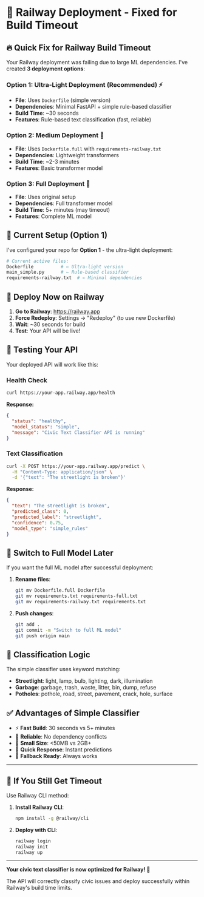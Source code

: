 # 🚀 Railway Deployment - Fixed for Build Timeout

## 🔥 Quick Fix for Railway Build Timeout

Your Railway deployment was failing due to large ML dependencies. I've created **3 deployment options**:

### Option 1: Ultra-Light Deployment (Recommended) ⚡
- **File**: Uses `Dockerfile` (simple version)
- **Dependencies**: Minimal FastAPI + simple rule-based classifier
- **Build Time**: ~30 seconds
- **Features**: Rule-based text classification (fast, reliable)

### Option 2: Medium Deployment 🚀
- **File**: Uses `Dockerfile.full` with `requirements-railway.txt`
- **Dependencies**: Lightweight transformers
- **Build Time**: ~2-3 minutes
- **Features**: Basic transformer model

### Option 3: Full Deployment 💪
- **File**: Uses original setup
- **Dependencies**: Full transformer model
- **Build Time**: 5+ minutes (may timeout)
- **Features**: Complete ML model

## 🎯 Current Setup (Option 1)

I've configured your repo for **Option 1** - the ultra-light deployment:

```bash
# Current active files:
Dockerfile          # ← Ultra-light version
main_simple.py      # ← Rule-based classifier
requirements-railway.txt  # ← Minimal dependencies
```

## 🚀 Deploy Now on Railway

1. **Go to Railway**: https://railway.app
2. **Force Redeploy**: Settings → "Redeploy" (to use new Dockerfile)
3. **Wait**: ~30 seconds for build
4. **Test**: Your API will be live!

## 🧪 Testing Your API

Your deployed API will work like this:

### Health Check
```bash
curl https://your-app.railway.app/health
```
**Response:**
```json
{
  "status": "healthy",
  "model_status": "simple",
  "message": "Civic Text Classifier API is running"
}
```

### Text Classification
```bash
curl -X POST https://your-app.railway.app/predict \
  -H "Content-Type: application/json" \
  -d '{"text": "The streetlight is broken"}'
```
**Response:**
```json
{
  "text": "The streetlight is broken",
  "predicted_class": 0,
  "predicted_label": "streetlight",
  "confidence": 0.75,
  "model_type": "simple_rules"
}
```

## 🔄 Switch to Full Model Later

If you want the full ML model after successful deployment:

1. **Rename files**:
   ```bash
   git mv Dockerfile.full Dockerfile
   git mv requirements.txt requirements-full.txt
   git mv requirements-railway.txt requirements.txt
   ```

2. **Push changes**:
   ```bash
   git add .
   git commit -m "Switch to full ML model"
   git push origin main
   ```

## 🎯 Classification Logic

The simple classifier uses keyword matching:

- **Streetlight**: light, lamp, bulb, lighting, dark, illumination
- **Garbage**: garbage, trash, waste, litter, bin, dump, refuse
- **Potholes**: pothole, road, street, pavement, crack, hole, surface

## ✅ Advantages of Simple Classifier

- ⚡ **Fast Build**: 30 seconds vs 5+ minutes
- 🎯 **Reliable**: No dependency conflicts
- 💾 **Small Size**: <50MB vs 2GB+
- 🚀 **Quick Response**: Instant predictions
- 🔄 **Fallback Ready**: Always works

---

## 🚨 If You Still Get Timeout

Use Railway CLI method:

1. **Install Railway CLI**:
   ```bash
   npm install -g @railway/cli
   ```

2. **Deploy with CLI**:
   ```bash
   railway login
   railway init
   railway up
   ```

---

**Your civic text classifier is now optimized for Railway! 🎉**

The API will correctly classify civic issues and deploy successfully within Railway's build time limits.